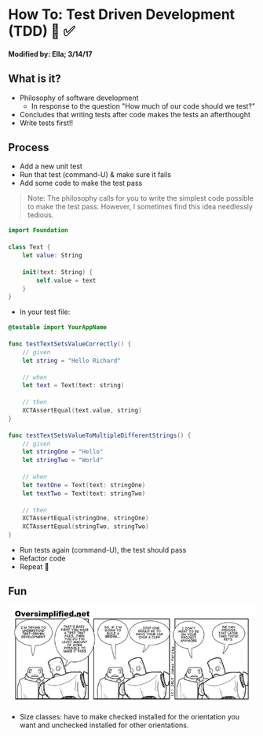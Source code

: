 # How To: Test Driven Development (TDD) 👑 ✅

#### Modified by: Ella; 3/14/17

## What is it?

+ Philosophy of software development
	+ In response to the question "How much of our code should we test?" 
+ Concludes that writing tests after code makes the tests an afterthought
+ Write tests first!!

## Process

+ Add a new unit test
+ Run that test (command-U) & make sure it fails
+ Add some code to make the test pass

> Note: The philosophy calls for you to write the simplest code possible to make the test pass. However, I sometimes find this idea needlessly tedious.	

~~~swift
import Foundation

class Text {
	let value: String
	
	init(text: String) {
		self.value = text
	}
}
~~~

* In your test file:

~~~swift
@testable import YourAppName

func testTextSetsValueCorrectly() {
	// given
	let string = "Hello Richard"
	
	// when 
	let text = Text(text: string)
	
	// then
	XCTAssertEqual(text.value, string)
}

func testTextSetsValueToMultipleDifferentStrings() {
	// given
	let stringOne = "Hello"
	let stringTwo = "World"
	
	// when
	let textOne = Text(text: stringOne)
	let textTwo = Text(text: stringTwo)
	
	// then
	XCTAssertEqual(stringOne, stringOne)
	XCTAssertEqual(stringTwo, stringTwo)
}
~~~
 
+ Run tests again (command-U), the test should pass
+ Refactor code
+ Repeat 🔁

## Fun 

![](assets/oversimplifiedTDD.png)

* Size classes: have to make checked installed for the orientation you want and unchecked installed for other orientations.